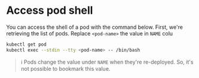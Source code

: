 [
  id: kubernetes
  tags:
    - shell
    - debugging
  locations:
]: #

# Access pod shell

You can access the shell of a pod with the command below.
First, we're retrieving the list of pods. Replace ``<pod-name>`` the value in ``NAME`` colu

````bash
kubectl get pod
kubectl exec --stdin --tty <pod-name> -- /bin/bash
````

> :information_source: Pods change the value under ``NAME`` when they're re-deployed. So, it's not possible to bookmark this value.
